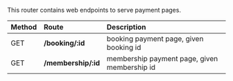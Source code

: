 This router contains web endpoints to serve payment pages.

| Method | Route | Description |
|:----------|:------|:-------|
|GET|**/booking/:id**|booking payment page, given booking id
|GET|**/membership/:id**|membership payment page, given membership id

